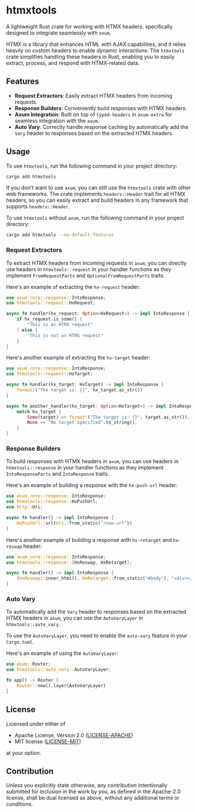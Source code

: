 # htmxtools

A lightweight Rust crate for working with HTMX headers, specifically designed to integrate seamlessly with `axum`.

HTMX is a library that enhances HTML with AJAX capabilities, and it relies heavily on custom headers to enable
dynamic interactions. The `htmxtools` crate simplifies handling these headers in Rust, enabling you to easily
extract, process, and respond with HTMX-related data.

## Features

- **Request Extractors**: Easily extract HTMX headers from incoming requests.
- **Response Builders**: Conveniently build responses with HTMX headers.
- **Axum Integration**: Built on top of `typed-headers` in `axum-extra` for seamless integration with the `axum`.
- **Auto Vary**: Correctly handle response caching by automatically add the `Vary` header to responses based on the
  extracted HTMX headers.

## Usage

To use `htmxtools`, run the following command in your project directory:

```bash
cargo add htmxtools
```

If you don't want to use `axum`, you can still use the `htmxtools` crate with other web frameworks. The crate
implements `headers::Header` trait for all HTMX headers, so you can easily extract and build headers in any
framework that supports `headers::Header`.

To use `htmxtools` without `axum`, run the following command in your project directory:

```bash
cargo add htmxtools --no-default-features
```

### Request Extractors

To extract HTMX headers from incoming requests in `axum`, you can directly use headers in `htmxtools::request` in your
handler functions as they implement `FromRequestParts` and `OptionalFromRequestParts` traits.

Here's an example of extracting the `hx-request` header:

```rust
use axum_core::response::IntoResponse;
use htmxtools::request::HxRequest;

async fn handler(hx_request: Option<HxRequest>) -> impl IntoResponse {
    if hx_request.is_some() {
        "This is an HTMX request"
    } else {
        "This is not an HTMX request"
    }
}
```

Here's another example of extracting the `hx-target` header:

```rust
use axum_core::response::IntoResponse;
use htmxtools::request::HxTarget;

async fn handler(hx_target: HxTarget) -> impl IntoResponse {
    format!("The target is: {}", hx_target.as_str())
}

async fn another_handler(hx_target: Option<HxTarget>) -> impl IntoResponse {
    match hx_target {
        Some(target) => format!("The target is: {}", target.as_str()),
        None => "No target specified".to_string(),
    }
}
```

### Response Builders

To build responses with HTMX headers in `axum`, you can use headers in `htmxtools::response` in your handler functions
as they implement `IntoResponseParts` and `IntoResponse` traits.

Here's an example of building a response with the `hx-push-url` header:

```rust
use axum_core::response::IntoResponse;
use htmxtools::response::HxPushUrl;
use http::Uri;

async fn handler() -> impl IntoResponse {
    HxPushUrl::url(Uri::from_static("/new-url"))
}
```

Here's another example of building a response with `hx-retarget` and `hx-reswap` header:

```rust
use axum_core::response::IntoResponse;
use htmxtools::response::{HxReswap, HxRetarget};

async fn handler() -> impl IntoResponse {
    (HxReswap::inner_html(), HxRetarget::from_static("#body"), "<div></div>")
}
```

### Auto Vary

To automatically add the `Vary` header to responses based on the extracted HTMX headers in `axum`, you can use the
`AutoVaryLayer` in `htmxtools::auto_vary`.

To use the `AutoVaryLayer`, you need to enable the `auto-vary` feature in your `Cargo.toml`.

Here's an example of using the `AutoVaryLayer`:

```rust
use axum::Router;
use htmxtools::auto_vary::AutoVaryLayer;

fn app() -> Router {
    Router::new().layer(AutoVaryLayer)
}
```

## License

Licensed under either of

- Apache License, Version 2.0 ([LICENSE-APACHE](LICENSE-APACHE))
- MIT license ([LICENSE-MIT](LICENSE-MIT))

at your option.

## Contribution

Unless you explicitly state otherwise, any contribution intentionally submitted for inclusion in the work by you, as
defined in the Apache-2.0 license, shall be dual licensed as above, without any additional terms or conditions.
